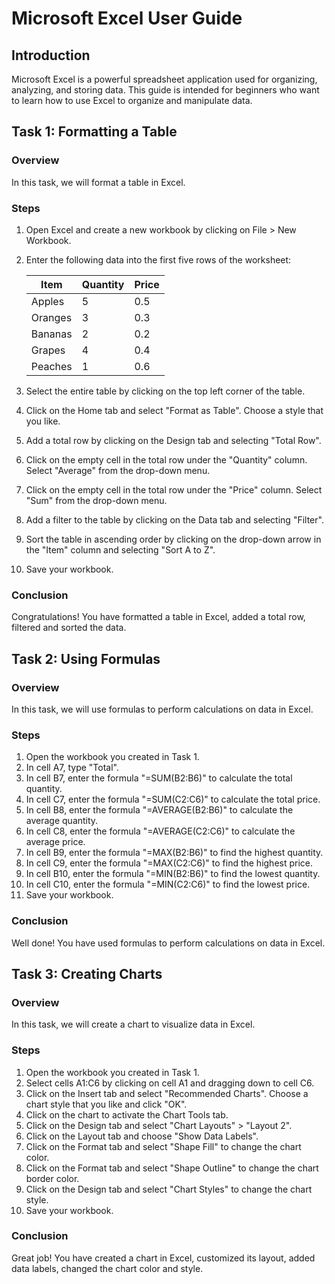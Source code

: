 # Microsoft Excel User Guide

## Introduction
Microsoft Excel is a powerful spreadsheet application used for organizing, analyzing, and storing data. This guide is intended for beginners who want to learn how to use Excel to organize and manipulate data.

## Task 1: Formatting a Table
### Overview
In this task, we will format a table in Excel.
### Steps
1. Open Excel and create a new workbook by clicking on File > New Workbook.
2. Enter the following data into the first five rows of the worksheet:

    | Item     | Quantity | Price |
    |----------|----------|-------|
    | Apples   | 5        | 0.5   |
    | Oranges  | 3        | 0.3   |
    | Bananas  | 2        | 0.2   |
    | Grapes   | 4        | 0.4   |
    | Peaches  | 1        | 0.6   |

3. Select the entire table by clicking on the top left corner of the table.
4. Click on the Home tab and select "Format as Table". Choose a style that you like.
5. Add a total row by clicking on the Design tab and selecting "Total Row".
6. Click on the empty cell in the total row under the "Quantity" column. Select "Average" from the drop-down menu.
7. Click on the empty cell in the total row under the "Price" column. Select "Sum" from the drop-down menu.
8. Add a filter to the table by clicking on the Data tab and selecting "Filter".
9. Sort the table in ascending order by clicking on the drop-down arrow in the "Item" column and selecting "Sort A to Z".
10. Save your workbook.

### Conclusion
Congratulations! You have formatted a table in Excel, added a total row, filtered and sorted the data.

## Task 2: Using Formulas
### Overview
In this task, we will use formulas to perform calculations on data in Excel.
### Steps
1. Open the workbook you created in Task 1.
2. In cell A7, type "Total".
3. In cell B7, enter the formula "=SUM(B2:B6)" to calculate the total quantity.
4. In cell C7, enter the formula "=SUM(C2:C6)" to calculate the total price.
5. In cell B8, enter the formula "=AVERAGE(B2:B6)" to calculate the average quantity.
6. In cell C8, enter the formula "=AVERAGE(C2:C6)" to calculate the average price.
7. In cell B9, enter the formula "=MAX(B2:B6)" to find the highest quantity.
8. In cell C9, enter the formula "=MAX(C2:C6)" to find the highest price.
9. In cell B10, enter the formula "=MIN(B2:B6)" to find the lowest quantity.
10. In cell C10, enter the formula "=MIN(C2:C6)" to find the lowest price.
11. Save your workbook.

### Conclusion
Well done! You have used formulas to perform calculations on data in Excel.

## Task 3: Creating Charts
### Overview
In this task, we will create a chart to visualize data in Excel.
### Steps
1. Open the workbook you created in Task 1.
2. Select cells A1:C6 by clicking on cell A1 and dragging down to cell C6.
3. Click on the Insert tab and select "Recommended Charts". Choose a chart style that you like and click "OK".
4. Click on the chart to activate the Chart Tools tab.
5. Click on the Design tab and select "Chart Layouts" > "Layout 2".
6. Click on the Layout tab and choose "Show Data Labels".
7. Click on the Format tab and select "Shape Fill" to change the chart color.
8. Click on the Format tab and select "Shape Outline" to change the chart border color.
9. Click on the Design tab and select "Chart Styles" to change the chart style.
10. Save your workbook.

### Conclusion
Great job! You have created a chart in Excel, customized its layout, added data labels, changed the chart color and style.

